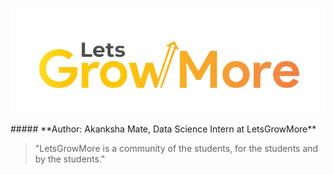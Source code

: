 <p align="center"> <img src="letsgrowmore.png"> </p>
##### **Author: Akanksha Mate, Data Science Intern at LetsGrowMore**

>"LetsGrowMore is a community of the students, for the students and by the students."